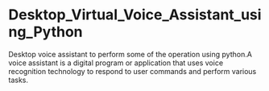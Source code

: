 # Desktop_Virtual_Voice_Assistant_using_Python
Desktop voice assistant to perform some of the operation using python.A voice assistant is a digital program or application that uses voice recognition technology to respond to user commands and perform various tasks.

